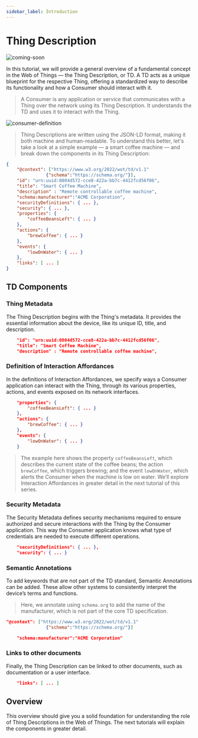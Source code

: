 ```yaml
---
sidebar_label: Introduction
---
```


# Thing Description

![coming-soon](/img/tutorial/What-Is-Wot/coming_soon_banner.png)

In this tutorial, we will provide a general overview of a fundamental concept in the Web of Things — the Thing Description, or TD. A TD acts as a unique blueprint for the respective Thing, offering a standardized way to describe its functionality and how a Consumer should interact with it.

> A Consumer is any application or service that communicates with a Thing over the network using its Thing Description. It understands the TD and uses it to interact with the Thing.

![consumer-definition](/img/13-Thing-Description/consumer.png)

> Thing Descriptions are written using the JSON-LD format, making it both machine and human-readable. To understand this better, let's take a look at a simple example — a smart coffee machine — and break down the components in its Thing Description:

```json
{
    "@context": ["https://www.w3.org/2022/wot/td/v1.1"
               {"schema":"https://schema.org/"}], 
    "id": "urn:uuid:0804d572-cce8-422a-bb7c-4412fcd56f06",
    "title": "Smart Coffee Machine",
    "description" : "Remote controllable coffee machine",
    "schema:manufacturer":"ACME Corporation",
    "securityDefinitions": { ... },
    "security": { ... },
    "properties": {
        "coffeeBeansLeft": { ... }
    },
    "actions": {
        "brewCoffee": { ... }
    },
    "events": {
        "lowOnWater": { ... }
    },
    "links": [ ... ]
}
```
## TD Components

### Thing Metadata

The Thing Description begins with the Thing's metadata. It provides the essential information about the device, like its unique ID, title, and description.

```json
    "id": "urn:uuid:0804d572-cce8-422a-bb7c-4412fcd56f06",
    "title": "Smart Coffee Machine",
    "description" : "Remote controllable coffee machine",
```

### Definition of Interaction Affordances

In the definitions of Interaction Affordances, we specify ways a Consumer application can interact with the Thing, through its various properties, actions, and events exposed on its network interfaces.

```json
    "properties": {
        "coffeeBeansLeft": { ... }
    },
    "actions": {
        "brewCoffee": { ... }
    },
    "events": {
        "lowOnWater": { ... }
    }
```

> The example here shows the property `coffeeBeansLeft`, which describes the current state of the coffee beans; the action `brewCoffee`, which triggers brewing; and the event `lowOnWater`, which alerts the Consumer when the machine is low on water. We’ll explore Interaction Affordances in greater detail in the next tutorial of this series. 

### Security Metadata

The Security Metadata defines security mechanisms required to ensure authorized and secure interactions with the Thing by the Consumer application. This way the Consumer application knows what type of credentials are needed to execute different operations.

```json
    "securityDefinitions": { ... },
    "security": { ... }
```

### Semantic Annotations

To add keywords that are not part of the TD standard, Semantic Annotations can be added. These allow other systems to consistently interpret the device’s terms and functions.

> Here, we annotate using `schema.org` to add the name of the manufacturer, which is not part of the core TD specification.

```json
"@context": ["https://www.w3.org/2022/wot/td/v1.1"
               {"schema":"https://schema.org/"}]
```

```json
    "schema:manufacturer":"ACME Corporation"
```

### Links to other documents

Finally, the Thing Description can be linked to other documents, such as documentation or a user interface.

```json
    "links": [ ... ]
```

## Overview

This overview should give you a solid foundation for understanding the role of Thing Descriptions in the Web of Things. The next tutorials will explain the components in greater detail.